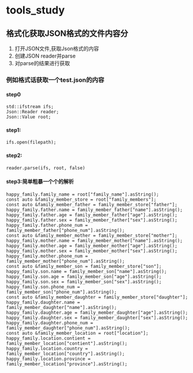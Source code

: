 # tools_study
## 格式化获取JSON格式的文件内容分
1.  打开JSON文件,获取Json格式的内容
2.  创建JSON reader并parse
3.  对parse的结果进行获取

### 例如格式话获取一个test.json的内容
#### step0
    std::ifstream ifs;
    Json::Reader reader;
    Json::Value root;
#### step1:
    ifs.open(filepath);
#### step2:
    reader.parse(ifs, root, false)
#### step3:简单粗暴一个个的解析
    happy_family.family_name = root["family_name"].asString();
    const auto &family_member_store = root["family_members"];
    const auto &family_member_father = family_member_store["father"];
    happy_family.father.name = family_member_father["name"].asString();
    happy_family.father.age = family_member_father["age"].asString();
    happy_family.father.sex = family_member_father["sex"].asString();
    happy_family.father.phone_num = family_member_father["phone_num"].asString();
    const auto &family_member_mother = family_member_store["mother"];
    happy_family.mother.name = family_member_mother["name"].asString();
    happy_family.mother.age = family_member_mother["age"].asString();
    happy_family.mother.sex = family_member_mother["sex"].asString();
    happy_family.mother.phone_num = family_member_mother["phone_num"].asString();
    const auto &family_member_son = family_member_store["son"];
    happy_family.son.name = family_member_son["name"].asString();
    happy_family.son.age = family_member_son["age"].asString();
    happy_family.son.sex = family_member_son["sex"].asString();
    happy_family.son.phone_num = family_member_son["phone_num"].asString();
    const auto &family_member_daughter = family_member_store["daughter"];
    happy_family.daughter.name = family_member_daughter["name"].asString();
    happy_family.daughter.age = family_member_daughter["age"].asString();
    happy_family.daughter.sex = family_member_daughter["sex"].asString();
    happy_family.daughter.phone_num = family_member_daughter["phone_num"].asString();
    const auto &family_member_location = root["location"];
    happy_family.location.contient = family_member_location["contient"].asString();
    happy_family.location.country = family_member_location["country"].asString();
    happy_family.location.province = family_member_location["province"].asString();